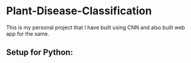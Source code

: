 # Plant-Disease-Classification
This is my personal project that I have built using CNN and also built web app for the same.
<h2>Setup for Python:</h2>